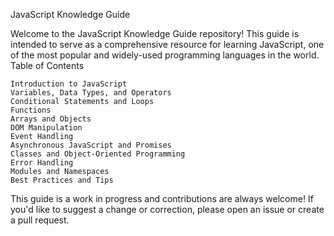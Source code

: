 JavaScript Knowledge Guide

Welcome to the JavaScript Knowledge Guide repository! This guide is intended to serve as a comprehensive resource for learning JavaScript, one of the most popular and widely-used programming languages in the world.
Table of Contents

    Introduction to JavaScript
    Variables, Data Types, and Operators
    Conditional Statements and Loops
    Functions
    Arrays and Objects
    DOM Manipulation
    Event Handling
    Asynchronous JavaScript and Promises
    Classes and Object-Oriented Programming
    Error Handling
    Modules and Namespaces
    Best Practices and Tips


This guide is a work in progress and contributions are always welcome! If you'd like to suggest a change or correction, please open an issue or create a pull request.
